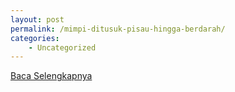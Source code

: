 ```yaml
---
layout: post
permalink: /mimpi-ditusuk-pisau-hingga-berdarah/
categories:
    - Uncategorized
---
```


[Baca Selengkapnya](/08)